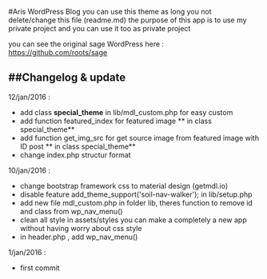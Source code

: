 #Aris WordPress Blog
you can use this theme as long you not delete/change this file (readme.md)
the purpose of this app is to use my private project and you can use it too as private project

you can see the original sage WordPress here :  https://github.com/roots/sage


##Changelog & update
-----

12/jan/2016 :
- add class **special_theme** in  lib/mdl_custom.php for easy  custom 
- add function featured_index for featured image ** in class special_theme**
- add function get_img_src for get source image from featured image with ID post ** in class special_theme**
- change index.php structur format
	
  
10/jan/2016 :
- change bootstrap framework css to material design (getmdl.io)
- disable feature add_theme_support('soil-nav-walker'); in lib/setup.php
- add new file mdl_custom.php in folder lib, theres function to remove id and class from wp_nav_menu()
- clean all style in assets/styles you can make a completely a new app without having worry about css style
- in header.php , add wp_nav_menu()
 
1/jan/2016 :
- first commit